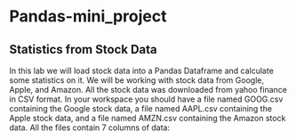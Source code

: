# Pandas-mini_project
## Statistics from Stock Data

In this lab we will load stock data into a Pandas Dataframe and calculate some statistics on it. We will be working with stock data from Google, Apple, and Amazon. All the stock data was downloaded from yahoo finance in CSV format. In your workspace you should have a file named GOOG.csv containing the Google stock data, a file named AAPL.csv containing the Apple stock data, and a file named AMZN.csv containing the Amazon stock data. All the files contain 7 columns of data:
